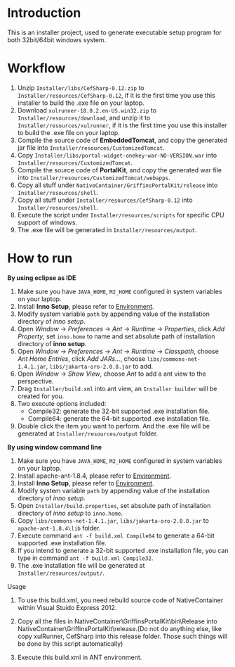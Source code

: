 Introduction
===========================
This is an installer project, used to generate executable setup program for both 32bit/64bit windows system.

Workflow
===========================
1. Unzip `Installer/libs/CefSharp-0.12.zip` to `Installer/resources/CefSharp-0.12`, if it is the first time you use this installer to build the .exe file on your laptop.
2. Download `xulrunner-18.0.2.en-US.win32.zip` to `Installer/resources/download`, and unzip it to `Installer/resources/xulrunner`, if it is the first time you use this installer to build the .exe file on your laptop.
3. Compile the source code of **EmbeddedTomcat**, and copy the generated jar file into `Installer/resources/CustomizedTomcat`.
4. Copy `Installer/libs/portal-widget-onekey-war-NO-VERSION.war` into `Installer/resources/CustomizedTomcat`.
5. Compile the source code of **PortalKit**, and copy the generated war file into `Installer/resources/CustomizedTomcat/webapps`.
6. Copy all stuff under `NativeContainer/GriffinsPortalKit/release` into `Installer/resources/shell`.
7. Copy all stuff under `Installer/resources/CefSharp-0.12` into `Installer/resources/shell`.
8. Execute the script under `Installer/resources/scripts` for specific CPU support of windows.
9. The .exe file will be generated in `Installer/resources/output`.

How to run
==========================
**By using eclipse as IDE**

1. Make sure you have `JAVA_HOME`, `M2_HOME` configured in system variables on your laptop.
2. Install **Inno Setup**, please refer to [Environment](https://github.com/etp-work/ThePower/blob/master/README.md#environment).
3. Modify system variable `path` by appending value of the installation directory of *inno setup*.
4. Open *Window* -> *Preferences* -> *Ant* -> *Runtime* -> *Properties*, click *Add Property*, set `inno.home` to name and set absolute path of installation directory of **inno setup**.
5. Open *Window* -> *Preferences* -> *Ant* -> *Runtime* -> *Classpath*, choose *Ant Home Entries*, click *Add JARs...*, choose `libs/commons-net-1.4.1.jar`, `libs/jakarta-oro-2.0.8.jar` to add.
6. Open *Window* -> *Show View*, choose *Ant* to add a ant view to the perspective.
7. Drag `Installer/build.xml` into ant view, an `Installer builder` will be created for you.
8. Two execute options included:
    * Compile32: generate the 32-bit supported .exe installation file.
    * Compile64: generate the 64-bit supported .exe installation file.
9. Double click the item you want to perform. And the .exe file will be generated at `Installer/resources/output` folder.

**By using window command line**

1. Make sure you have `JAVA_HOME`, `M2_HOME` configured in system variables on your laptop.
2. Install apache-ant-1.8.4, please refer to [Environment](https://github.com/etp-work/ThePower/blob/master/README.md#environment).
3. Install **Inno Setup**, please refer to [Environment](https://github.com/etp-work/ThePower/blob/master/README.md#environment).
4. Modify system variable `path` by appending value of the installation directory of *inno setup*.
5. Open `Installer/build.properties`, set absolute path of installation directory of *inno setup* to `inno.home`.
6. Copy `libs/commons-net-1.4.1.jar`, `libs/jakarta-oro-2.0.8.jar` to `apache-ant-1.8.4\lib` folder.
7. Execute command `ant -f build.xml Compile64` to generate a 64-bit supported .exe installation file.
8. If you intend to generate a 32-bit supported .exe installation file, you can type in command `ant -f build.xml Compile32`.
9. The .exe installation file will be generated at `Installer/resources/output/`.


Usage

1. To use this build.xml, you need rebuild source code of NativeContainer within Visual Stuido Express 2012.

2. Copy all the files in NativeContainer\GriffinsPortalKit\bin\Release into NativeContainer\GriffinsPortalKit\release.(Do not do anything else, like copy xulRunner, CefSharp into this release folder. Those such things will be done by this script automatically)

3. Execute this build.xml in ANT environment.

